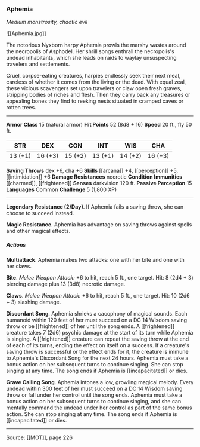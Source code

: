 ### Aphemia
_Medium monstrosity, chaotic evil_

![[Aphemia.jpg]]

The notorious Nyxborn harpy Aphemia prowls the marshy wastes around the necropolis of Asphodel. Her shrill songs enthrall the necropolis's undead inhabitants, which she leads on raids to waylay unsuspecting travelers and settlements.

Cruel, corpse-eating creatures, harpies endlessly seek their next meal, careless of whether it comes from the living or the dead. With equal zeal, these vicious scavengers set upon travelers or claw open fresh graves, stripping bodies of riches and flesh. Then they carry back any treasures or appealing bones they find to reeking nests situated in cramped caves or rotten trees.




---

**Armor Class** 15 (natural armor)
**Hit Points** 52 (8d8 + 16)
**Speed** 20 ft., fly 50 ft.

| STR     | DEX     | CON     | INT     | WIS     | CHA     |
|---------|---------|---------|---------|---------|---------|
| 13 (+1) | 16 (+3) | 15 (+2) | 13 (+1) | 14 (+2) | 16 (+3) |

**Saving Throws** dex +6, cha +6
**Skills** [[arcana]] +4, [[perception]] +5, [[intimidation]] +6
**Damage Resistances** necrotic
**Condition Immunities** [[charmed]], [[frightened]]
**Senses** darkvision 120 ft.
**Passive Perception** 15
**Languages** Common
**Challenge** 5 (1,800 XP)

---

**Legendary Resistance (2/Day)**. If Aphemia fails a saving throw, she can choose to succeed instead.

**Magic Resistance**. Aphemia has advantage on saving throws against spells and other magical effects.

##### Actions
**Multiattack**. Aphemia makes two attacks: one with her bite and one with her claws.

**Bite**. _Melee Weapon Attack:_ +6 to hit, reach 5 ft., one target. Hit: 8 (2d4 + 3) piercing damage plus 13 (3d8) necrotic damage.

**Claws**. _Melee Weapon Attack:_ +6 to hit, reach 5 ft., one target. Hit: 10 (2d6 + 3) slashing damage.

**Discordant Song**. Aphemia shrieks a cacophony of magical sounds. Each humanoid within 120 feet of her must succeed on a DC 14 Wisdom saving throw or be [[frightened]] of her until the song ends. A [[frightened]] creature takes 7 (2d6) psychic damage at the start of its turn while Aphemia is singing. A [[frightened]] creature can repeat the saving throw at the end of each of its turns, ending the effect on itself on a success. If a creature's saving throw is successful or the effect ends for it, the creature is immune to Aphemia's Discordant Song for the next 24 hours. Aphemia must take a bonus action on her subsequent turns to continue singing. She can stop singing at any time. The song ends if Aphemia is [[incapacitated]] or dies.

**Grave Calling Song**. Aphemia intones a low, growling magical melody. Every undead within 300 feet of her must succeed on a DC 14 Wisdom saving throw or fall under her control until the song ends. Aphemia must take a bonus action on her subsequent turns to continue singing, and she can mentally command the undead under her control as part of the same bonus action. She can stop singing at any time. The song ends if Aphemia is [[incapacitated]] or dies.


---

Source: [[MOT]], page 226